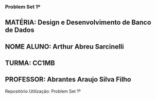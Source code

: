 ### Problem Set 1º
## MATÉRIA: Design e Desenvolvimento de Banco de Dados 
## NOME ALUNO: Arthur Abreu Sarcinelli
## TURMA: CC1MB
## PROFESSOR: Abrantes Araujo Silva Filho


Repositório
Utilização: Problem Set 1º

